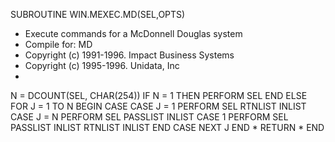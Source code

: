 SUBROUTINE WIN.MEXEC.MD(SEL,OPTS)
* Execute commands for a McDonnell Douglas system
* Compile for: MD
* Copyright (c) 1991-1996. Impact Business Systems
* Copyright (c) 1995-1996. Unidata, Inc
*
N = DCOUNT(SEL, CHAR(254))
IF N = 1 THEN
   PERFORM SEL
END ELSE
  FOR J = 1 TO N
     BEGIN CASE
     CASE J = 1
        PERFORM SEL<J> RTNLIST INLIST
     CASE J = N
        PERFORM SEL<J> PASSLIST INLIST
     CASE 1
        PERFORM SEL<J> PASSLIST INLIST RTNLIST INLIST
     END CASE
  NEXT J
END
*
RETURN
*
END
